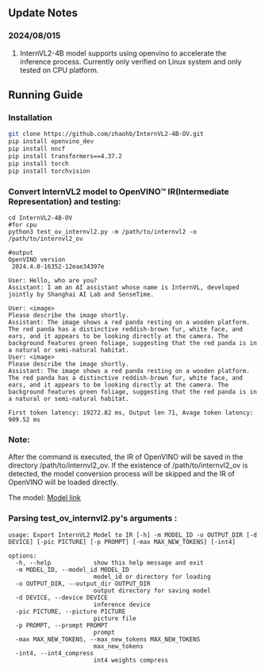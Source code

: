 ## Update Notes
### 2024/08/015
1. InternVL2-4B model supports using openvino to accelerate the inference process. Currently only verified on Linux system and only tested on CPU platform.

## Running Guide
### Installation


```bash
git clone https://github.com/zhaohb/InternVL2-4B-OV.git
pip install openvino_dev 
pip install nncf
pip install transformers==4.37.2
pip install torch
pip install torchvision
```
### Convert InternVL2 model to OpenVINO™ IR(Intermediate Representation) and testing:
```shell
cd InternVL2-4B-OV
#for cpu
python3 test_ov_internvl2.py -m /path/to/internvl2 -o /path/to/internvl2_ov

#output
OpenVINO version 
 2024.4.0-16352-12eae34397e

User: Hello, who are you?
Assistant: I am an AI assistant whose name is InternVL, developed jointly by Shanghai AI Lab and SenseTime.

User: <image>
Please describe the image shortly.
Assistant: The image shows a red panda resting on a wooden platform. The red panda has a distinctive reddish-brown fur, white face, and ears, and it appears to be looking directly at the camera. The background features green foliage, suggesting that the red panda is in a natural or semi-natural habitat.
User: <image>
Please describe the image shortly.
Assistant: The image shows a red panda resting on a wooden platform. The red panda has a distinctive reddish-brown fur, white face, and ears, and it appears to be looking directly at the camera. The background features green foliage, suggesting that the red panda is in a natural or semi-natural habitat.

First token latency: 19272.82 ms, Output len 71, Avage token latency: 909.52 ms
```
### Note:
After the command is executed, the IR of OpenVINO will be saved in the directory /path/to/internvl2_ov. If the existence of /path/to/internvl2_ov is detected, the model conversion process will be skipped and the IR of OpenVINO will be loaded directly.

The model: [Model link]()
### Parsing test_ov_internvl2.py's arguments :
```shell
usage: Export InternVL2 Model to IR [-h] -m MODEL_ID -o OUTPUT_DIR [-d DEVICE] [-pic PICTURE] [-p PROMPT] [-max MAX_NEW_TOKENS] [-int4]

options:
  -h, --help            show this help message and exit
  -m MODEL_ID, --model_id MODEL_ID
                        model_id or directory for loading
  -o OUTPUT_DIR, --output_dir OUTPUT_DIR
                        output directory for saving model
  -d DEVICE, --device DEVICE
                        inference device
  -pic PICTURE, --picture PICTURE
                        picture file
  -p PROMPT, --prompt PROMPT
                        prompt
  -max MAX_NEW_TOKENS, --max_new_tokens MAX_NEW_TOKENS
                        max_new_tokens
  -int4, --int4_compress
                        int4 weights compress
```

